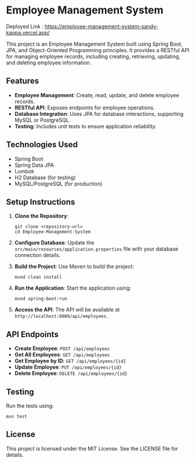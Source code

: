 # Employee Management System
Deployed Link : https://employee-management-system-sandy-kappa.vercel.app/

This project is an Employee Management System built using Spring Boot, JPA, and Object-Oriented Programming principles. It provides a RESTful API for managing employee records, including creating, retrieving, updating, and deleting employee information.

## Features

- **Employee Management**: Create, read, update, and delete employee records.
- **RESTful API**: Exposes endpoints for employee operations.
- **Database Integration**: Uses JPA for database interactions, supporting MySQL or PostgreSQL.
- **Testing**: Includes unit tests to ensure application reliability.

## Technologies Used

- Spring Boot
- Spring Data JPA
- Lombok
- H2 Database (for testing)
- MySQL/PostgreSQL (for production)

## Setup Instructions

1. **Clone the Repository**:
   ```
   git clone <repository-url>
   cd Employee-Management-System
   ```

2. **Configure Database**:
   Update the `src/main/resources/application.properties` file with your database connection details.

3. **Build the Project**:
   Use Maven to build the project:
   ```
   mvnd clean install
   ```

4. **Run the Application**:
   Start the application using:
   ```
   mvnd spring-boot:run
   ```

5. **Access the API**:
   The API will be available at `http://localhost:8080/api/employees`.

## API Endpoints

- **Create Employee**: `POST /api/employees`
- **Get All Employees**: `GET /api/employees`
- **Get Employee by ID**: `GET /api/employees/{id}`
- **Update Employee**: `PUT /api/employees/{id}`
- **Delete Employee**: `DELETE /api/employees/{id}`

## Testing

Run the tests using:
```
mvn test
```

## License

This project is licensed under the MIT License. See the LICENSE file for details.